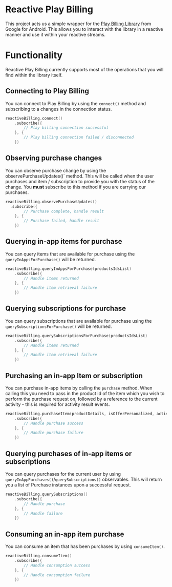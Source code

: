 # Reactive Play Billing

This project acts us a simple wrapper for the [Play Billing Library](https://developer.android.com/google/play/billing/billing_library.html) from Google for Android. This allows you to interact with the library in a reactive manner and use it within your reactive streams.

# Functionality

Reactive Play Billing currently supports most of the operations that you will find within the library itself.

## Connecting to Play Billing

You can connect to Play Billing by using the `connect()` method and subscribing to a changes in the connection status.

```kotlin
reactiveBilling.connect()
    .subscribe({
        // Play billing connection successful
    }, {
        // Play billing connection failed / disconnected
    })
```


## Observing purchase changes

You can observe purchase change by using the observePurchaseUpdates()` method. This will be called when the user purchases and item / subscription to provide you with the status of the change. You **must** subscribe to this method if you are carrying our purchases.

```kotlin
reactiveBilling.observePurchaseUpdates()
  .subscribe({
        // Purchase complete, handle result
    }, {
        // Purchase failed, handle result
    })
```

## Querying in-app items for purchase

You can query items that are available for purchase using the `queryInAppsForPurchase()` will be returned.

```kotlin
reactiveBilling.queryInAppsForPurchase(productsIdsList)
    .subscribe({
        // Handle items returned
    }, {
        // Handle item retrieval failure
    })
```
            
## Querying subscriptions for purchase

You can query subscriptions that are available for purchase using the `querySubscriptionsForPurchase()` will be returned.

```kotlin
reactiveBilling.querySubscriptionsForPurchase(productsIdsList)
    .subscribe({
        // Handle items returned
    }, {
        // Handle item retrieval failure
    })
```
            
## Purchasing an in-app Item or subscription

You can purchase in-app items by calling the `purchase` method. When calling this you need to pass in the product id of the item which you wish to perform the purchase request on, followed by a reference to the current activity - this is required for activity result events.

```kotlin
reactiveBilling.purchaseItem(productDetails, isOfferPersonalized, activity)
    .subscribe({
        // Handle purchase success
    }, {
        // Handle purchase failure
    })
```
            

## Querying purchases of in-app items or subscriptions

You can query purchases for the current user by using `queryInAppPurchases()`/`querySubscriptions()` observables. This will return you a list of Purchase instances upon a successful request.

```kotlin
reactiveBilling.querySubscriptions()
    .subscribe({
        // Handle purchase 
    }, {
        // Handle failure
    })
```
            
 ## Consuming an in-app item purchase

You can consume an item that has been purchases by using `consumeItem()`.

```kotlin
reactiveBilling.consumeItem()
    .subscribe({
        // Handle consumption success 
    }, {
        // Handle consumption failure
    })
```
    

